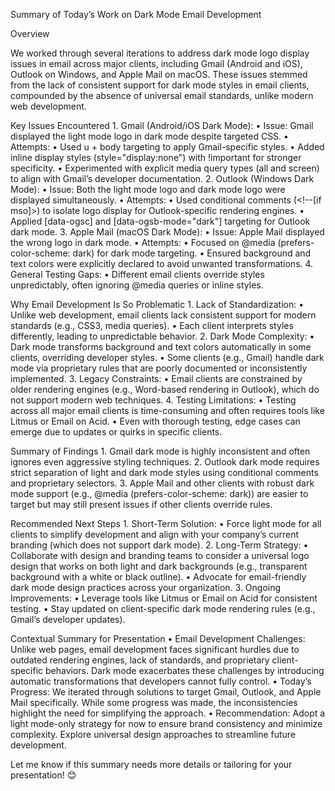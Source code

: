 Summary of Today’s Work on Dark Mode Email Development

Overview

We worked through several iterations to address dark mode logo display issues in email across major clients, including Gmail (Android and iOS), Outlook on Windows, and Apple Mail on macOS. These issues stemmed from the lack of consistent support for dark mode styles in email clients, compounded by the absence of universal email standards, unlike modern web development.

Key Issues Encountered
	1.	Gmail (Android/iOS Dark Mode):
	•	Issue: Gmail displayed the light mode logo in dark mode despite targeted CSS.
	•	Attempts:
	•	Used u + body targeting to apply Gmail-specific styles.
	•	Added inline display styles (style="display:none") with !important for stronger specificity.
	•	Experimented with explicit media query types (all and screen) to align with Gmail’s developer documentation.
	2.	Outlook (Windows Dark Mode):
	•	Issue: Both the light mode logo and dark mode logo were displayed simultaneously.
	•	Attempts:
	•	Used conditional comments (<!--[if mso]>) to isolate logo display for Outlook-specific rendering engines.
	•	Applied [data-ogsc] and [data-ogsb-mode="dark"] targeting for Outlook dark mode.
	3.	Apple Mail (macOS Dark Mode):
	•	Issue: Apple Mail displayed the wrong logo in dark mode.
	•	Attempts:
	•	Focused on @media (prefers-color-scheme: dark) for dark mode targeting.
	•	Ensured background and text colors were explicitly declared to avoid unwanted transformations.
	4.	General Testing Gaps:
	•	Different email clients override styles unpredictably, often ignoring @media queries or inline styles.

Why Email Development Is So Problematic
	1.	Lack of Standardization:
	•	Unlike web development, email clients lack consistent support for modern standards (e.g., CSS3, media queries).
	•	Each client interprets styles differently, leading to unpredictable behavior.
	2.	Dark Mode Complexity:
	•	Dark mode transforms background and text colors automatically in some clients, overriding developer styles.
	•	Some clients (e.g., Gmail) handle dark mode via proprietary rules that are poorly documented or inconsistently implemented.
	3.	Legacy Constraints:
	•	Email clients are constrained by older rendering engines (e.g., Word-based rendering in Outlook), which do not support modern web techniques.
	4.	Testing Limitations:
	•	Testing across all major email clients is time-consuming and often requires tools like Litmus or Email on Acid.
	•	Even with thorough testing, edge cases can emerge due to updates or quirks in specific clients.

Summary of Findings
	1.	Gmail dark mode is highly inconsistent and often ignores even aggressive styling techniques.
	2.	Outlook dark mode requires strict separation of light and dark mode styles using conditional comments and proprietary selectors.
	3.	Apple Mail and other clients with robust dark mode support (e.g., @media (prefers-color-scheme: dark)) are easier to target but may still present issues if other clients override rules.

Recommended Next Steps
	1.	Short-Term Solution:
	•	Force light mode for all clients to simplify development and align with your company’s current branding (which does not support dark mode).
	2.	Long-Term Strategy:
	•	Collaborate with design and branding teams to consider a universal logo design that works on both light and dark backgrounds (e.g., transparent background with a white or black outline).
	•	Advocate for email-friendly dark mode design practices across your organization.
	3.	Ongoing Improvements:
	•	Leverage tools like Litmus or Email on Acid for consistent testing.
	•	Stay updated on client-specific dark mode rendering rules (e.g., Gmail’s developer updates).

Contextual Summary for Presentation
	•	Email Development Challenges: Unlike web pages, email development faces significant hurdles due to outdated rendering engines, lack of standards, and proprietary client-specific behaviors. Dark mode exacerbates these challenges by introducing automatic transformations that developers cannot fully control.
	•	Today’s Progress: We iterated through solutions to target Gmail, Outlook, and Apple Mail specifically. While some progress was made, the inconsistencies highlight the need for simplifying the approach.
	•	Recommendation: Adopt a light mode-only strategy for now to ensure brand consistency and minimize complexity. Explore universal design approaches to streamline future development.

Let me know if this summary needs more details or tailoring for your presentation! 😊